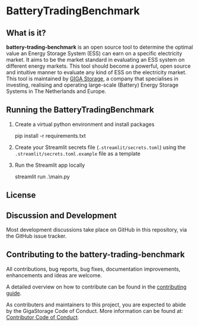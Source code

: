 # BatteryTradingBenchmark
## What is it?
**battery-trading-benchmark** is an open source tool to determine the optimal value an Energy Storage System (ESS) can earn on a specific electricity market.
It aims to be the market standard in evaluating an ESS system on different energy markets.
This tool should become a powerful, open source and intuitive manner to evaluate any kind of ESS on the electricity market.
This tool is maintained by [GIGA Storage][GIGA Home Page], a company that specialises in investing, realising and operating large-scale (Battery) Energy Storage Systems in The Netherlands and Europe.

## Running the BatteryTradingBenchmark
1. Create a virtual python environment and install packages


    pip install -r requirements.txt

2. Create your Streamlit secrets file (`.streamlit/secrets.toml`) using the `.streamlit/secrets.toml.example` file as a template
3. Run the Streamlit app locally


    streamlit run .\main.py

## License

## Discussion and Development
Most development discussions take place on GitHub in this repository, via the GitHub issue tracker.

## Contributing to the battery-trading-benchmark
All contributions, bug reports, bug fixes, documentation improvements, enhancements and ideas are welcome.

A detailed overview on how to contribute can be found in the [contributing guide][GigaStorage Contributing Guide].

As contributers and maintainers to this project, you are expected to abide by the GigaStorage Code of Conduct.
More information can be found at: [Contributor Code of Conduct][GigaStorage Code of Conduct].

[GIGA Home Page]: https://giga-storage.com/en/
[GigaStorage Contributing Guide]: https://github.com/GigaStorage/.github/blob/main/CONTRIBUTING.md
[GigaStorage Code of Conduct]: https://github.com/GigaStorage/.github/blob/main/CODE_OF_CONDUCT.md
